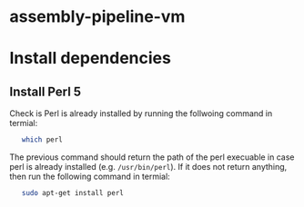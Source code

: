 # assembly-pipeline-vm

# Install dependencies

## Install Perl 5

Check is Perl is already installed by running the follwoing command in termial:

```bash
   which perl
```

The previous command should return the path of the perl execuable in case perl is already installed (e.g. `/usr/bin/perl`). If it does not return anything, then run the following command in termial:

```bash
   sudo apt-get install perl
```

